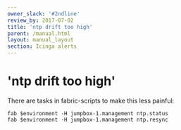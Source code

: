 ```yaml
---
owner_slack: '#2ndline'
review_by: 2017-07-02
title: 'ntp drift too high'
parent: /manual.html
layout: manual_layout
section: Icinga alerts
---
```


# 'ntp drift too high'

There are tasks in fabric-scripts to make this less painful:

    fab $environment -H jumpbox-1.management ntp.status
    fab $environment -H jumpbox-1.management ntp.resync


